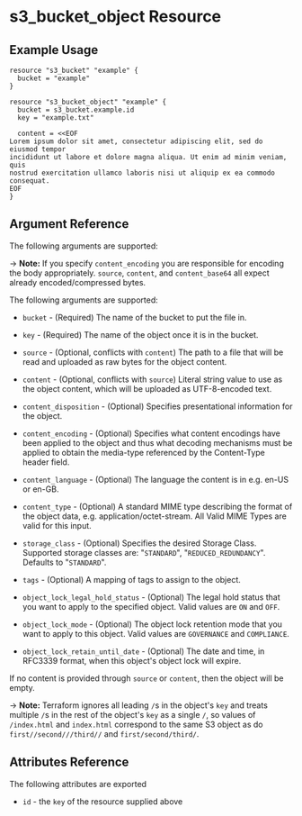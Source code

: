 # s3_bucket_object Resource

## Example Usage

```hcl
resource "s3_bucket" "example" {
  bucket = "example"
}

resource "s3_bucket_object" "example" {
  bucket = s3_bucket.example.id
  key = "example.txt"

  content = <<EOF
Lorem ipsum dolor sit amet, consectetur adipiscing elit, sed do eiusmod tempor
incididunt ut labore et dolore magna aliqua. Ut enim ad minim veniam, quis
nostrud exercitation ullamco laboris nisi ut aliquip ex ea commodo consequat.
EOF
}
```

## Argument Reference

The following arguments are supported:

-> **Note:** If you specify `content_encoding` you are responsible for encoding
the body appropriately. `source`, `content`, and `content_base64` all expect
already encoded/compressed bytes.

The following arguments are supported:

* `bucket` - (Required) The name of the bucket to put the file in.

* `key` - (Required) The name of the object once it is in the bucket.

* `source` - (Optional, conflicts with `content`) The path to a file that will
  be read and uploaded as raw bytes for the object content.

* `content` - (Optional, conflicts with `source`) Literal string value to use as
  the object content, which will be uploaded as UTF-8-encoded text.

* `content_disposition` - (Optional) Specifies presentational information for
  the object.

* `content_encoding` - (Optional) Specifies what content encodings have been
  applied to the object and thus what decoding mechanisms must be applied to
  obtain the media-type referenced by the Content-Type header field.

* `content_language` - (Optional) The language the content is in e.g. en-US or
  en-GB.

* `content_type` - (Optional) A standard MIME type describing the format of the
  object data, e.g. application/octet-stream. All Valid MIME Types are valid for
  this input.

* `storage_class` - (Optional) Specifies the desired Storage Class. Supported
  storage classes are: "`STANDARD`", "`REDUCED_REDUNDANCY`". Defaults to
  "`STANDARD`".

* `tags` - (Optional) A mapping of tags to assign to the object.

* `object_lock_legal_hold_status` - (Optional) The legal hold status that you
  want to apply to the specified object. Valid values are `ON` and `OFF`.

* `object_lock_mode` - (Optional) The object lock retention mode that you want
  to apply to this object. Valid values are `GOVERNANCE` and `COMPLIANCE`.

* `object_lock_retain_until_date` - (Optional) The date and time, in RFC3339
  format, when this object's object lock will expire.

If no content is provided through `source` or `content`, then the object will be
empty.

-> **Note:** Terraform ignores all leading `/`s in the object's `key` and treats
multiple `/`s in the rest of the object's `key` as a single `/`, so values of
`/index.html` and `index.html` correspond to the same S3 object as do
`first//second///third//` and `first/second/third/`.

## Attributes Reference

The following attributes are exported

* `id` - the `key` of the resource supplied above
